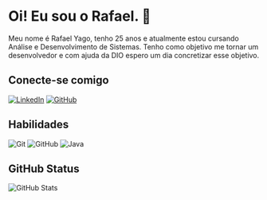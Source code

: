 # Oi! Eu sou o Rafael. 👋
Meu nome é Rafael Yago, tenho 25 anos e atualmente estou cursando Análise e Desenvolvimento de Sistemas. Tenho como objetivo me tornar um desenvolvedor e com ajuda da DIO espero um dia concretizar esse objetivo.

## Conecte-se comigo
[![LinkedIn](https://img.shields.io/badge/LinkedIn-ec63a1?style=for-the-badge&logo=linkedin&logoColor=FFF)](https://www.linkedin.com/in/faelyago/)
[![GitHub](https://img.shields.io/badge/GitHub-ec63a1?style=for-the-badge&logo=github&logoColor=FFF)](https://github.com/faelyago)

## Habilidades
![Git](https://img.shields.io/badge/Git-ec63a1?style=for-the-badge&logo=git&logoColor=FFF)
![GitHub](https://img.shields.io/badge/GitHub-ec63a1?style=for-the-badge&logo=github&logoColor=FFF)
![Java](https://img.shields.io/badge/Java-ec63a1?style=for-the-badge&logo=openjdk&logoColor=FFF)

## GitHub Status
![GitHub Stats](https://github-readme-stats.vercel.app/api?username=faelyago&theme=transparent&bg_color=000&border_color=ec63a1&show_icons=true&icon_color=ec63a1&title_color=ec63a1&text_color=FFF)
